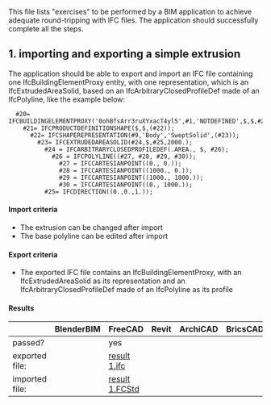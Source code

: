This file lists "exercises" to be performed by a BIM application to achieve adequate round-tripping 
with IFC files. The application should successfully complete all the steps.

## 1. importing and exporting a simple extrusion

The application should be able to export and import an IFC file containing one IfcBuildingElementProxy 
entity, with one representation, which is an IfcExtrudedAreaSolid, based on an IfcArbitraryClosedProfileDef
made of an IfcPolyline, like the example below:

```
  #20= IFCBUILDINGELEMENTPROXY('0ohBfsArr3ruXYxacT4yl5',#1,'NOTDEFINED',$,$,#2,#21,$,.NOTDEFINED.);
    #21= IFCPRODUCTDEFINITIONSHAPE($,$,(#22));
      #22= IFCSHAPEREPRESENTATION(#9,'Body','SweptSolid',(#23));
        #23= IFCEXTRUDEDAREASOLID(#24,$,#25,2000.);
          #24 = IFCARBITRARYCLOSEDPROFILEDEF(.AREA., $, #26);
            #26 = IFCPOLYLINE((#27, #28, #29, #30));
              #27 = IFCCARTESIANPOINT((0., 0.));
              #28 = IFCCARTESIANPOINT((1000., 0.));
              #29 = IFCCARTESIANPOINT((1000., 1000.));
              #30 = IFCCARTESIANPOINT((0., 1000.));
          #25= IFCDIRECTION((0.,0.,1.));
```

#### Import criteria

* The extrusion can be changed after import
* The base polyline can be edited after import

#### Export criteria

* The exported IFC file contains an IfcBuildingElementProxy, with an IfcExtrudedAreaSolid as its representation
and an IfcArbitraryClosedProfileDef made of an IfcPolyline as its profile

#### Results

|                | BlenderBIM | FreeCAD                                                      | Revit | ArchiCAD | BricsCAD |
| -------------- | ---------- | ------------------------------------------------------------ | ----- | -------- | -------- |
| passed?        |            | yes                                                          |       |          |          |
| exported file: |            | [result 1.ifc](Specification%20test%20files/Rountrip%20Results/Roundtrip%201%20FreeCAD.ifc) |       |          |          |
| imported file: |            | [result 1.FCStd](Specification%20test%20files/Rountrip%20Results/Roundtrip%201%20FreeCAD.FCStd) |       |          |          |

